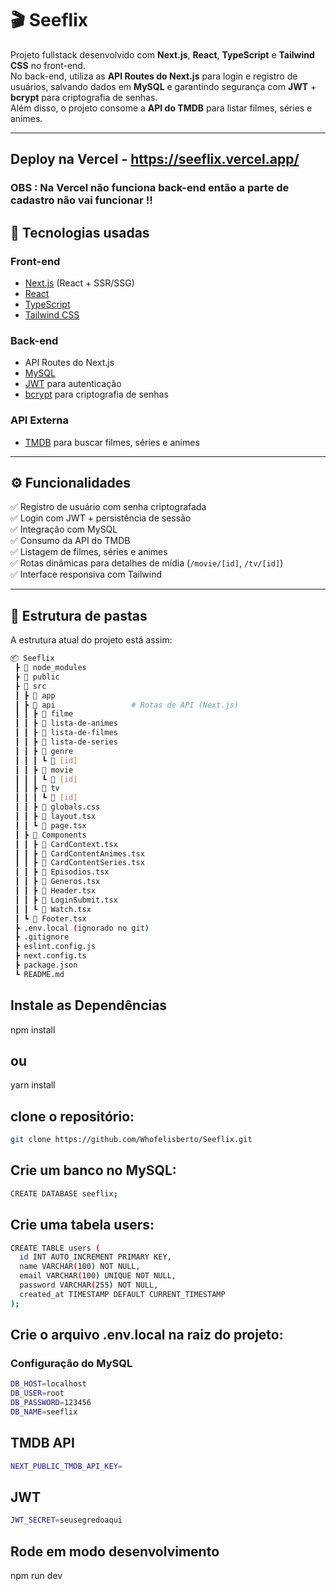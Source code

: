 # 🎬 Seeflix

Projeto fullstack desenvolvido com **Next.js**, **React**, **TypeScript** e **Tailwind CSS** no front-end.  
No back-end, utiliza as **API Routes do Next.js** para login e registro de usuários, salvando dados em **MySQL** e garantindo segurança com **JWT** + **bcrypt** para criptografia de senhas.  
Além disso, o projeto consome a **API do TMDB** para listar filmes, séries e animes.  

---

## Deploy na Vercel - https://seeflix.vercel.app/
### OBS : Na Vercel não funciona back-end então a parte de cadastro não vai funcionar !!

## 📌 Tecnologias usadas

### **Front-end**
- [Next.js](https://nextjs.org/) (React + SSR/SSG)
- [React](https://react.dev/)
- [TypeScript](https://www.typescriptlang.org/)
- [Tailwind CSS](https://tailwindcss.com/)

### **Back-end**
- API Routes do Next.js
- [MySQL](https://www.mysql.com/)
- [JWT](https://jwt.io/) para autenticação
- [bcrypt](https://github.com/kelektiv/node.bcrypt.js) para criptografia de senhas

### **API Externa**
- [TMDB](https://www.themoviedb.org/) para buscar filmes, séries e animes

---

## ⚙️ Funcionalidades

✅ Registro de usuário com senha criptografada  
✅ Login com JWT + persistência de sessão  
✅ Integração com MySQL  
✅ Consumo da API do TMDB  
✅ Listagem de filmes, séries e animes  
✅ Rotas dinâmicas para detalhes de mídia (`/movie/[id]`, `/tv/[id]`)  
✅ Interface responsiva com Tailwind  

---

## 📂 Estrutura de pastas

A estrutura atual do projeto está assim:

```bash
📦 Seeflix
 ┣ 📂 node_modules
 ┣ 📂 public
 ┣ 📂 src
 ┃ ┣ 📂 app
 ┃ ┣ 📂 api                 # Rotas de API (Next.js)
 ┃ ┃ ┣ 📂 filme
 ┃ ┃ ┣ 📂 lista-de-animes
 ┃ ┃ ┣ 📂 lista-de-filmes
 ┃ ┃ ┣ 📂 lista-de-series
 ┃ ┃ ┣ 📂 genre
 ┃ ┃ ┃ ┗ 📂 [id]
 ┃ ┃ ┣ 📂 movie
 ┃ ┃ ┃ ┗ 📂 [id]
 ┃ ┃ ┣ 📂 tv
 ┃ ┃ ┃ ┗ 📂 [id]
 ┃ ┃ ┣ 📜 globals.css
 ┃ ┃ ┣ 📜 layout.tsx
 ┃ ┃ ┗ 📜 page.tsx
 ┃ ┣ 📂 Components
 ┃ ┃ ┣ 📜 CardContext.tsx
 ┃ ┃ ┣ 📜 CardContentAnimes.tsx
 ┃ ┃ ┣ 📜 CardContentSeries.tsx
 ┃ ┃ ┣ 📜 Episodios.tsx
 ┃ ┃ ┣ 📜 Generos.tsx
 ┃ ┃ ┣ 📜 Header.tsx
 ┃ ┃ ┣ 📜 LoginSubmit.tsx
 ┃ ┃ ┗ 📜 Watch.tsx
 ┃ ┗ 📜 Footer.tsx
 ┣ .env.local (ignorado no git)
 ┣ .gitignore
 ┣ eslint.config.js
 ┣ next.config.ts
 ┣ package.json
 ┗ README.md
```
## Instale as Dependências

npm install
## ou
yarn install

## clone o repositório:
```bash
git clone https://github.com/Whofelisberto/Seeflix.git
```

## Crie um banco no MySQL:
```bash
CREATE DATABASE seeflix;
```

## Crie uma tabela users:
```bash
CREATE TABLE users (
  id INT AUTO_INCREMENT PRIMARY KEY,
  name VARCHAR(100) NOT NULL,
  email VARCHAR(100) UNIQUE NOT NULL,
  password VARCHAR(255) NOT NULL,
  created_at TIMESTAMP DEFAULT CURRENT_TIMESTAMP
);
```


## Crie o arquivo .env.local na raiz do projeto:

### Configuração do MySQL
```bash
DB_HOST=localhost
DB_USER=root
DB_PASSWORD=123456
DB_NAME=seeflix
```
## TMDB API
```bash
NEXT_PUBLIC_TMDB_API_KEY=
```

## JWT
```bash
JWT_SECRET=seusegredoaqui
```

## Rode em modo desenvolvimento

npm run dev
